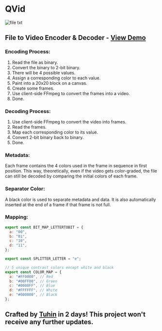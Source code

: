# QVid

![file txt](https://github.com/tuhinpal/qvid/assets/51857187/17848901-6e67-439c-b892-d97faea49dc2)


## File to Video Encoder & Decoder - [View Demo](https://qvid.thetuhin.com/)



### Encoding Process:

1. Read the file as binary.
2. Convert the binary to 2-bit binary.
3. There will be 4 possible values.
4. Assign a corresponding color to each value.
5. Paint into a 20x20 block on a canvas.
6. Create some frames.
7. Use client-side FFmpeg to convert the frames into a video.
8. Done.

### Decoding Process:

1. Use client-side FFmpeg to convert the video into frames.
2. Read the frames.
3. Map each corresponding color to its value.
4. Convert 2-bit binary back to binary.
5. Done.

### Metadata:

Each frame contains the 4 colors used in the frame in sequence in first position. This way, theoretically, even if the video gets color-graded, the file can still be decoded by comparing the initial colors of each frame.

### Separator Color:

A black color is used to separate metadata and data. It is also automatically inserted at the end of a frame if that frame is not full.

### Mapping:

```javascript
export const BIT_MAP_LETTERTOBIT = {
  a: "00",
  b: "01",
  c: "10",
  d: "11",
};

export const SPLITTER_LETTER = "e";

// 5 unique contrast colors except white and black
export const COLOR_MAP = {
  a: "#FF0000", // Red
  b: "#00FF00", // Green
  c: "#0000FF", // Blue
  d: "#FFFFFF", // White
  e: "#000000", // Black
};

```

## Crafted by [Tuhin](https://thetuhin.com/) in 2 days! This project won't receive any further updates.
